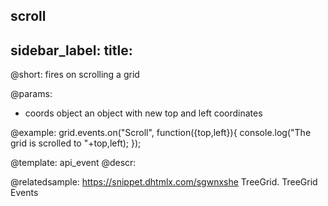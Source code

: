 scroll
---
sidebar_label: 
title: 
---          

@short:
fires on scrolling a grid

@params:
- coords	object		an object with new top and left coordinates


@example:
grid.events.on("Scroll", function({top,left}){
    console.log("The grid is scrolled to "+top,left);
});


@template: api_event
@descr:

@relatedsample: https://snippet.dhtmlx.com/sgwnxshe	TreeGrid. TreeGrid Events

